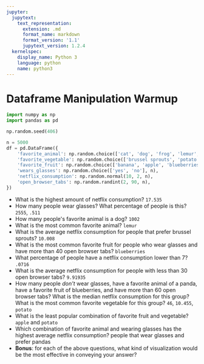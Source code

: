```yaml
---
jupyter:
  jupytext:
    text_representation:
      extension: .md
      format_name: markdown
      format_version: '1.1'
      jupytext_version: 1.2.4
  kernelspec:
    display_name: Python 3
    language: python
    name: python3
---
```


# Dataframe Manipulation Warmup

```python
import numpy as np
import pandas as pd

np.random.seed(406)

n = 5000
df = pd.DataFrame({
    'favorite_animal': np.random.choice(['cat', 'dog', 'frog', 'lemur', 'panda'], n),
    'favorite_vegetable': np.random.choice(['brussel sprouts', 'potato', 'squash'], n),
    'favorite_fruit': np.random.choice(['banana', 'apple', 'blueberries'], n),
    'wears_glasses': np.random.choice(['yes', 'no'], n),
    'netflix_consumption': np.random.normal(10, 2, n),
    'open_browser_tabs': np.random.randint(2, 90, n),
})
```

- What is the highest amount of netflix consumption? `17.535`
- How many people wear glasses? What percentage of people is this? `2555`, `.511`
- How many people's favorite animal is a dog? `1002`
- What is the most common favorite animal? `lemur`
- What is the average netflix consumption for people that prefer brussel
  sprouts? `10.008`
- What is the most common favorite fruit for people who wear glasses and have
  more than 40 open browser tabs? `blueberries`
- What percentage of people have a netflix consumption lower than 7? `.0716`
- What is the average netflix consumption for people with less than 30 open
  browser tabs? `9.91935`
- How many people *don't* wear glasses, have a favorite animal of a panda, have
  a favorite fruit of blueberries, and have more than 60 open browser tabs? What
  is the median netflix consumption for this group? What is the most common
  favorite vegetable for this group? `46`, `10.455`, `potato`
- What is the least popular combination of favorite fruit and vegetable? `apple` and `potato`
- Which combination of favorite animal and wearing glasses has the highest average
  netflix consumption? people that wear glasses and prefer pandas
- **Bonus**: for each of the above questions, what kind of visualization would
  be the most effective in conveying your answer?
